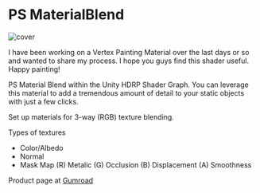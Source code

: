 # PS MaterialBlend

![cover](https://public-files.gumroad.com/2o2t1bgkd0bxgg2zrpqojwlua37f)

I have been working on a Vertex Painting Material over the last days or so and wanted to share my process. I hope you guys find this shader useful. Happy painting!

PS Material Blend within the Unity HDRP Shader Graph. You can leverage this material to add a tremendous amount of detail to your static objects with just a few clicks.

Set up materials for 3-way (RGB) texture blending.

Types of textures
- Color/Albedo
- Normal
- Mask Map (R) Metalic (G) Occlusion (B) Displacement (A) Smoothness

Product page at [Gumroad](https://pedrobelthori.gumroad.com/l/psmaterialblend)
